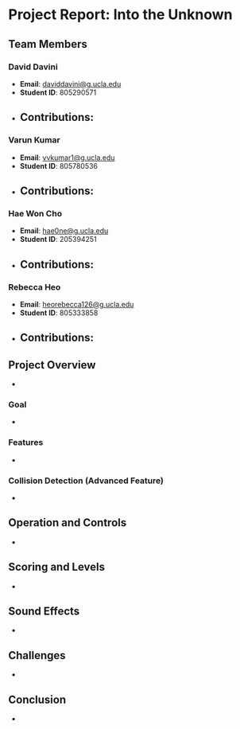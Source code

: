 # Project Report: Into the Unknown

## Team Members

### David Davini
- **Email**: daviddavini@g.ucla.edu
- **Student ID**: 805290571
- **Contributions**: 
  -

### Varun Kumar
- **Email**: vvkumar1@g.ucla.edu
- **Student ID**: 805780536
- **Contributions**:
  - 

### Hae Won Cho
- **Email**: hae0ne@g.ucla.edu
- **Student ID**: 205394251
- **Contributions**:
  - 

### Rebecca Heo
- **Email**: heorebecca126@g.ucla.edu
- **Student ID**: 805333858
- **Contributions**:
  - 

## Project Overview
-

### Goal
-

### Features
-

### Collision Detection (Advanced Feature)
-

## Operation and Controls
-

## Scoring and Levels
-

## Sound Effects
-

## Challenges
-

## Conclusion
-
